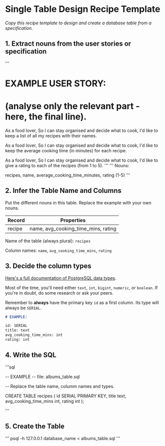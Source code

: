 # Single Table Design Recipe Template

_Copy this recipe template to design and create a database table from a specification._


## 1. Extract nouns from the user stories or specification

'''
# EXAMPLE USER STORY:
# (analyse only the relevant part - here, the final line).

As a food lover,
So I can stay organised and decide what to cook,
I'd like to keep a list of all my recipes with their names.

As a food lover,
So I can stay organised and decide what to cook,
I'd like to keep the average cooking time (in minutes) for each recipe.

As a food lover,
So I can stay organised and decide what to cook,
I'd like to give a rating to each of the recipes (from 1 to 5).
'''
'''
Nouns:

recipes, name, average_cooking_time_minutes, rating (1-5)
'''


## 2. Infer the Table Name and Columns

Put the different nouns in this table. Replace the example with your own nouns.

|  Record  |             Properties              |
| -------  | ----------------------------------- |
|  recipe  | name, avg_cooking_time_mins, rating |

Name of the table (always plural): `recipes`

Column names: `name`, `avg_cooking_time_mins`, `rating`


## 3. Decide the column types

[Here's a full documentation of PostgreSQL data types](https://www.postgresql.org/docs/current/datatype.html).

Most of the time, you'll need either `text`, `int`, `bigint`, `numeric`, or `boolean`. If you're in doubt, do some research or ask your peers.

Remember to **always** have the primary key `id` as a first column. Its type will always be `SERIAL`.

```markdown
# EXAMPLE:

id: SERIAL
title: text
avg_cooking_time_mins: int
rating: int

```

## 4. Write the SQL

'''sql

-- EXAMPLE
-- file: albums_table.sql

-- Replace the table name, columm names and types.

CREATE TABLE recipes (
  id SERIAL PRIMARY KEY,
  title text,
  avg_cooking_time_mins int,
  rating int
);

'''

## 5. Create the Table

'''
psql -h 127.0.0.1 database_name < albums_table.sql
'''